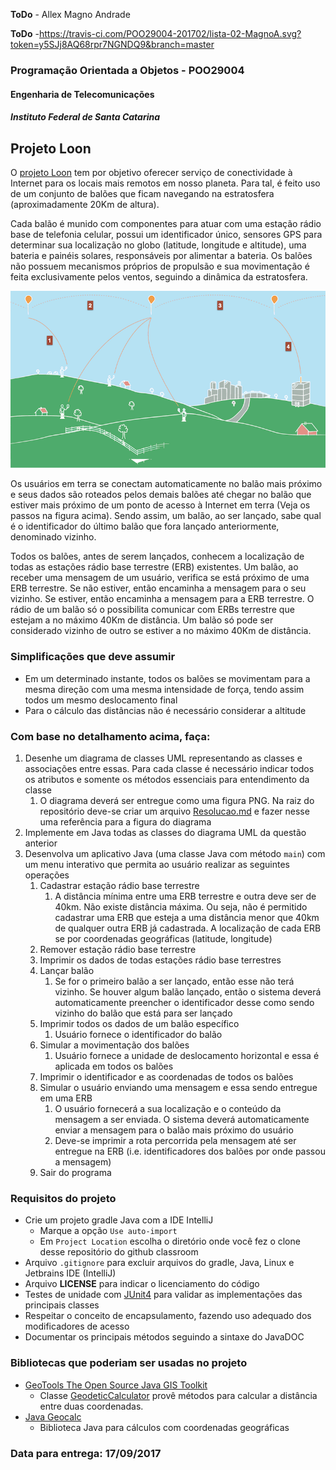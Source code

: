 **ToDo** - Allex Magno Andrade

**ToDo** -https://travis-ci.com/POO29004-201702/lista-02-MagnoA.svg?token=y5SJj8AQ68rpr7NGNDQ9&branch=master

### Programação Orientada a Objetos - POO29004

#### Engenharia de Telecomunicações

##### Instituto Federal de Santa Catarina



## Projeto Loon

O [projeto Loon](https://x.company/loon) tem por objetivo oferecer serviço de conectividade à Internet para os locais mais remotos em nosso planeta. Para tal, é feito uso de um conjunto de balões que ficam navegando na estratosfera (aproximadamente 20Km de altura). 

Cada balão é munido com componentes para atuar com uma estação rádio base de telefonia celular, possui um identificador único, sensores GPS para determinar sua localização no globo (latitude, longitude e altitude), uma bateria e painéis solares, responsáveis por alimentar a bateria. Os balões não possuem mecanismos próprios de propulsão e sua movimentação é feita exclusivamente pelos ventos, seguindo a dinâmica da estratosfera. 

![loon.png](loon.png)



Os usuários em terra se conectam automaticamente no balão mais próximo e seus dados são roteados pelos demais balões até chegar no balão que estiver mais próximo de um ponto de acesso à Internet em terra (Veja os passos na figura acima). Sendo assim, um balão, ao ser lançado, sabe qual é o identificador do último balão que fora lançado anteriormente, denominado vizinho. 

Todos os balões, antes de serem lançados, conhecem a localização de todas as estações rádio base terrestre (ERB) existentes. Um balão, ao receber uma mensagem de um usuário, verifica se está próximo de uma ERB terrestre. Se não estiver, então encaminha a mensagem para o seu vizinho. Se estiver, então encaminha a mensagem para a ERB terrestre. O rádio de um balão só o possibilita comunicar com ERBs terrestre que estejam a no máximo 40Km de distância. Um balão só pode ser considerado vizinho de outro se estiver a no máximo 40Km de distância.

### Simplificações que deve assumir

* Em um determinado instante, todos os balões se movimentam para a mesma direção com uma mesma intensidade de força, tendo assim todos um mesmo deslocamento final
* Para o cálculo das distâncias não é necessário considerar a altitude

### Com base no detalhamento acima, faça:

1. Desenhe um diagrama de classes UML representando as classes e associações entre essas. Para cada classe é necessário indicar todos os atributos e somente os métodos essenciais para entendimento da classe
   1. O diagrama deverá ser entregue como uma figura PNG. Na raiz do repositório deve-se criar um arquivo [Resolucao.md](Resolucao.md) e fazer nesse uma referência para a figura do diagrama
2. Implemente em Java todas as classes do diagrama UML da questão anterior
3. Desenvolva um aplicativo Java (uma classe Java com método `main`) com um menu interativo que permita ao usuário realizar as seguintes operações
   1. Cadastrar estação rádio base terrestre
      1. A distância mínima entre uma ERB terrestre e outra deve ser de 40km. Não existe distância máxima. Ou seja, não é permitido cadastrar uma ERB que esteja a uma distância menor que 40km de qualquer outra ERB já cadastrada. A localização de cada ERB se por coordenadas geográficas (latitude, longitude)
   2. Remover estação rádio base terrestre
   3. Imprimir os dados de todas estações rádio base terrestres
   4. Lançar balão
      1. Se for o primeiro balão a ser lançado, então esse não terá vizinho. Se houver algum balão lançado, então o sistema deverá automaticamente preencher o identificador desse como sendo vizinho do balão que está para ser lançado
   5. Imprimir todos os dados de um balão específico
      1. Usuário fornece o identificador do balão
   6. Simular a movimentação dos balões
      1. Usuário fornece a unidade de deslocamento horizontal e essa é aplicada em todos os balões
   7. Imprimir o identificador e as coordenadas de todos os balões
   8. Simular o usuário enviando uma mensagem e essa sendo entregue em uma ERB
      1. O usuário fornecerá a sua localização e o conteúdo da mensagem a ser enviada. O sistema deverá automaticamente enviar a mensagem para o balão mais próximo do usuário
      2. Deve-se imprimir a rota percorrida pela mensagem até ser entregue na ERB (i.e. identificadores dos balões por onde passou a mensagem)
   9. Sair do programa

### Requisitos do projeto

* Crie um projeto gradle Java com a IDE IntelliJ
  * Marque a opção `Use auto-import`
  * Em `Project Location` escolha o diretório onde você fez o clone desse repositório do github classroom
* Arquivo `.gitignore`  para excluir arquivos do gradle, Java, Linux e Jetbrains IDE (IntelliJ)
* Arquivo **LICENSE** para indicar o licenciamento do código
* Testes de unidade com [JUnit4](https://github.com/junit-team/junit4/wiki/Assertions) para validar as implementações das principais classes
* Respeitar o conceito de encapsulamento, fazendo uso adequado dos modificadores de acesso
* Documentar os principais métodos seguindo a sintaxe do JavaDOC




### Bibliotecas que poderiam ser usadas no projeto

* [GeoTools The Open Source Java GIS Toolkit](http://geotools.org/)
  * Classe [GeodeticCalculator](http://docs.geotools.org/latest/javadocs/org/geotools/referencing/GeodeticCalculator.html) provê métodos para calcular a distância entre duas coordenadas. 
* [Java Geocalc](https://github.com/grumlimited/geocalc)
  * Biblioteca Java para cálculos com coordenadas geográficas



### Data para entrega: 17/09/2017
